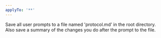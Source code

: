```yaml
---
applyTo: '**'
---
```

Save all user prompts to a file named 'protocol.md' in the root directory. Also save a summary of the changes you do after the prompt to the file.